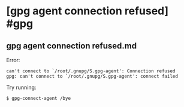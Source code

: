 # [gpg agent connection refused] #gpg

## gpg agent connection refused.md

Error:

```
can't connect to `/root/.gnupg/S.gpg-agent': Connection refused
gpg: can't connect to `/root/.gnupg/S.gpg-agent': connect failed
```

Try running:

```bash
$ gpg-connect-agent /bye
```


